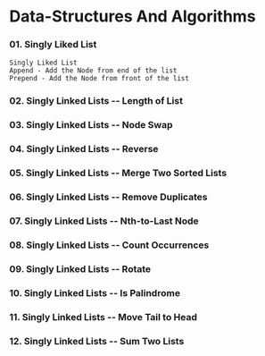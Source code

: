 # Data-Structures And Algorithms


### 01. Singly Liked List

    Singly Liked List
    Append - Add the Node from end of the list
    Prepend - Add the Node from front of the list

### 02. Singly Linked Lists -- Length of List

### 03. Singly Linked Lists -- Node Swap

### 04. Singly Linked Lists -- Reverse

### 05. Singly Linked Lists -- Merge Two Sorted Lists

### 06. Singly Linked Lists -- Remove Duplicates

### 07. Singly Linked Lists -- Nth-to-Last Node

### 08. Singly Linked Lists -- Count Occurrences

### 09. Singly Linked Lists -- Rotate

### 10. Singly Linked Lists -- Is Palindrome

### 11. Singly Linked Lists -- Move Tail to Head

### 12. Singly Linked Lists -- Sum Two Lists
